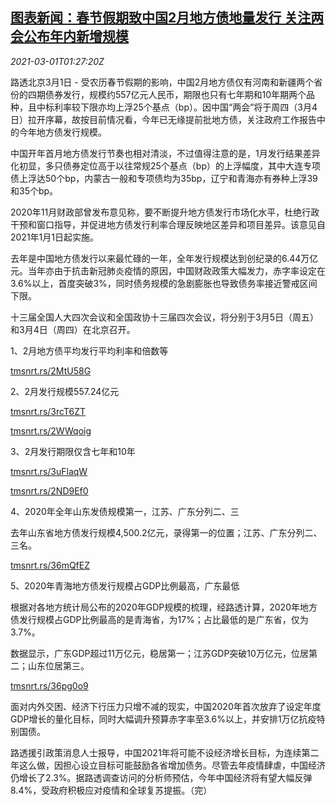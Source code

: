 <!--1614563700000-->
[图表新闻：春节假期致中国2月地方债地量发行 关注两会公布年内新增规模](https://cn.reuters.com/article/graphicchinese-local-bonds-0301-mon-idCNKCS2AT0X9)
------

<div><i>2021-03-01T01:27:20Z</i></div><p>路透北京3月1日 - 受农历春节假期的影响，中国2月地方债仅有河南和新疆两个省份的四期债券发行，规模约557亿元人民币，期限也只有七年期和10年期两个品种，且中标利率较下限亦均上浮25个基点（bp）。因中国“两会”将于周四（3月4日）拉开序幕，故按目前情况看，今年已无缘提前批地方债，关注政府工作报告中的今年地方债发行规模。</p><p>中国开年首月地方债发行节奏也相对清淡，不过值得注意的是，1月发行结果差异化初显，多只债券定位高于以往常规25个基点（bp）的上浮幅度，其中大连专项债上浮达50个bp，内蒙古一般和专项债均为35bp，辽宁和青海亦有券种上浮39和35个bp。</p><p>2020年11月财政部曾发布意见称，要不断提升地方债发行市场化水平，杜绝行政干预和窗口指导，并促进地方债发行利率合理反映地区差异和项目差异。该意见自2021年1月1日起实施。</p><p>去年是中国地方债发行以来最忙碌的一年，全年发行规模达到创纪录的6.44万亿元。当年亦由于抗击新冠肺炎疫情的原因，中国财政政策大幅发力，赤字率设定在3.6%以上，首度突破3%，同时债务规模的急剧膨胀也导致债务率接近警戒区间下限。</p><p>十三届全国人大四次会议和全国政协十三届四次会议，将分别于3月5日（周五）和3月4日（周四）在北京召开。</p><p>1、2月地方债平均发行平均利率和倍数等</p><p><a href="https://tmsnrt.rs/2MtU58G">tmsnrt.rs/2MtU58G</a></p><p>2、2月发行规模557.24亿元</p><p><a href="https://tmsnrt.rs/3rcT6ZT">tmsnrt.rs/3rcT6ZT</a></p><p><a href="https://tmsnrt.rs/2WWqoig">tmsnrt.rs/2WWqoig</a></p><p>3、2月发行期限仅含七年和10年</p><p><a href="https://tmsnrt.rs/3uFlaqW">tmsnrt.rs/3uFlaqW</a></p><p><a href="https://tmsnrt.rs/2ND9Ef0">tmsnrt.rs/2ND9Ef0</a></p><p>4、2020年全年山东发债规模第一，江苏、广东分列二、三</p><p>去年山东省地方债发行规模4,500.2亿元，录得第一的位置；江苏、广东分列二、三名。</p><p><a href="https://tmsnrt.rs/36mQfEZ">tmsnrt.rs/36mQfEZ</a></p><p>5、2020年青海地方债发行规模占GDP比例最高，广东最低</p><p>根据对各地方统计局公布的2020年GDP规模的梳理，经路透计算，2020年地方债发行规模占GDP比例最高的是青海省，为17%；占比最低的是广东省，仅为3.7%。</p><p>数据显示，广东GDP超过11万亿元，稳居第一；江苏GDP突破10万亿元，位居第二；山东位居第三。</p><p><a href="https://tmsnrt.rs/36pg0o9">tmsnrt.rs/36pg0o9</a></p><p>面对内外交困、经济下行压力只增不减的现实，中国2020年首次放弃了设定年度GDP增长的量化目标，同时大幅调升预算赤字率至3.6%以上，并安排1万亿抗疫特别国债。</p><p>路透援引政策消息人士报导，中国2021年将可能不设经济增长目标，为连续第二年这么做，因担心设立目标可能鼓励各省增加债务。尽管去年疫情肆虐，中国经济仍增长了2.3%。据路透调查访问的分析师预估，今年中国经济将有望大幅反弹8.4%，受政府积极应对疫情和全球复苏提振。（完）</p>
